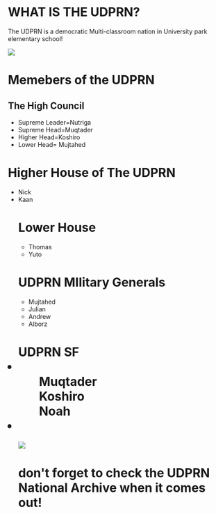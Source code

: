 <html>
    <head>
        <meta charset="utf-8">
  </head>
  <body>
    <h1>WHAT IS THE UDPRN?</h1>
    <p>The UDPRN is a democratic Multi-classroom nation in University park elementary school!</p>
    <img src= "https://universitypark.iusd.org/sites/universitypark/files/styles/hero_slide_2800_x_1000/public/images/hero-banners/university_park-01.jpg?itok=sBHH0I3f">
    <h1>Memebers of the UDPRN</h1>
    <h2>The High Council</h2>
    <ul>
      <li>Supreme Leader=Nutriga</li>
      <li>Supreme Head=Muqtader</li>
      <li>Higher Head=Koshiro</li>
      <li>Lower Head= Mujtahed</li>
    </ul>
    <h1>Higher House of The UDPRN</h1>
    <ul>
      <li>Nick</li>
      <li>Kaan</li>
      <h1>Lower House</h1>
      <ul>
       <li>Thomas </li>
          <li>Yuto</li>   
    </ul>
        <h1>UDPRN MIlitary Generals</h1>
        <ul>
            <li>Mujtahed</li>
            <li>Julian</li>
            <li>Andrew</li>
            <li>Alborz</li>
        </ul>
        <h1>UDPRN SF
            <li>
                <ul>Muqtader</ul>
                <ul>Koshiro</ul>
                <ul>Noah</ul>
            <li>
        </h1>
        <img src="https://3.files.edl.io/ebcc/18/08/27/142035-a1552f93-b373-4118-a6e8-daa145959ccf.jpg">
        <h1>don't forget to check the UDPRN National Archive when it comes out!</h1>
